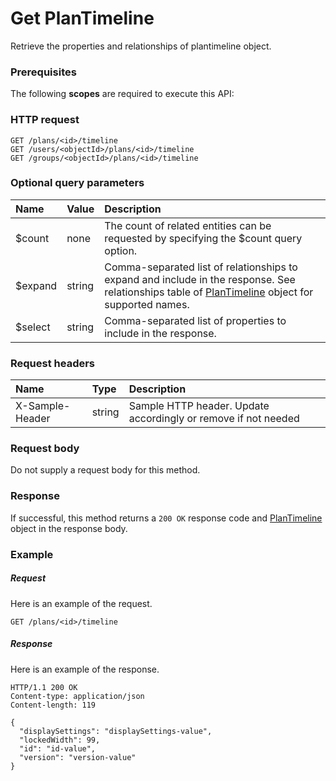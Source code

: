 # Get PlanTimeline

Retrieve the properties and relationships of plantimeline object.
### Prerequisites
The following **scopes** are required to execute this API: 
### HTTP request
<!-- { "blockType": "ignored" } -->
```http
GET /plans/<id>/timeline
GET /users/<objectId>/plans/<id>/timeline
GET /groups/<objectId>/plans/<id>/timeline
```
### Optional query parameters
|Name|Value|Description|
|:---------------|:--------|:-------|
|$count|none|The count of related entities can be requested by specifying the $count query option.|
|$expand|string|Comma-separated list of relationships to expand and include in the response. See relationships table of [PlanTimeline](../resources/plantimeline.md) object for supported names. |
|$select|string|Comma-separated list of properties to include in the response.|

### Request headers
| Name       | Type | Description|
|:-----------|:------|:----------|
| X-Sample-Header  | string  | Sample HTTP header. Update accordingly or remove if not needed|

### Request body
Do not supply a request body for this method.
### Response
If successful, this method returns a `200 OK` response code and [PlanTimeline](../resources/plantimeline.md) object in the response body.
### Example
##### Request
Here is an example of the request.
<!-- {
  "blockType": "request",
  "name": "get_plantimeline"
}-->
```http
GET /plans/<id>/timeline
```
##### Response
Here is an example of the response.
<!-- {
  "blockType": "response",
  "truncated": false,
  "@odata.type": "microsoft.graph.plantimeline"
} -->
```http
HTTP/1.1 200 OK
Content-type: application/json
Content-length: 119

{
  "displaySettings": "displaySettings-value",
  "lockedWidth": 99,
  "id": "id-value",
  "version": "version-value"
}
```

<!-- uuid: cd34d8c1-e329-43fb-af49-0fddb02ae71a
2015-10-21 09:37:35 UTC -->
<!-- {
  "type": "#page.annotation",
  "description": "Get PlanTimeline",
  "keywords": "",
  "section": "documentation",
  "tocPath": ""
}-->